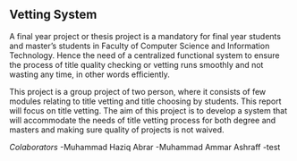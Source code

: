 

## Vetting System

A final year project or thesis project is a mandatory for final year students and master’s students
in Faculty of Computer Science and Information Technology. Hence the need of a centralized
functional system to ensure the process of title quality checking or vetting runs smoothly and not
wasting any time, in other words efficiently.

This project is a group project of two person, where it consists of few modules relating to title
vetting and title choosing by students. This report will focus on title vetting. The aim of this project
is to develop a system that will accommodate the needs of title vetting process for both degree and
masters and making sure quality of projects is not waived.

*Colaborators*
-Muhammad Haziq Abrar
-Muhammad Ammar Ashraff
-test